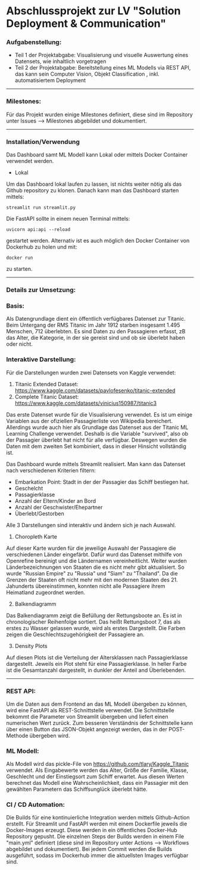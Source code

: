 # Abschlussprojekt zur LV "Solution Deployment & Communication"


### Aufgabenstellung:
- Teil 1 der Projektabgabe: Visualisierung und visuelle Auswertung eines Datensets, wie inhaltlich vorgetragen
- Teil 2 der Projektabgabe: Bereitstellung eines ML Modells via REST API, das kann sein Computer Vision, Objekt Classification , inkl. automatisiertem Deployment
----------------------------------------------

### Milestones:
Für das Projekt wurden einige Milestones definiert, diese sind im Repository unter Issues --> Milestones abgebildet und dokumentiert.

----------------------------------------
### Installation/Verwendung

Das Dashboard samt ML Modell kann Lokal oder mittels Docker Container verwendet werden.

- Lokal

Um das Dashboard lokal laufen zu lassen, ist nichts weiter nötig als das Github repository zu klonen. Danach kann man das Dashboard starten mittels:

`streamlit run streamlit.py`

Die FastAPI sollte in einem neuen Terminal mittels:

`uvicorn api:api --reload`

gestartet werden. Alternativ ist es auch möglich den Docker Container von Dockerhub zu holen und mit:

`docker run`

zu starten.

----------------------------------------
### Details zur Umsetzung:

### Basis: 
Als Datengrundlage dient ein öffentlich verfügbares Datenset zur Titanic. Beim Untergang der RMS Titanic im Jahr 1912 starben insgesamt 1.495 Menschen, 712 überlebten. Es sind Daten zu den Passagieren erfasst, zB das Alter, die Kategorie, in der sie gereist sind und ob sie überlebt haben oder nicht.


### Interaktive Darstellung:
Für die Darstellungen wurden zwei Datensets von Kaggle verwendet:
1. Titanic Extended Dataset: https://www.kaggle.com/datasets/pavlofesenko/titanic-extended
2. Complete Titanic Dataset: https://www.kaggle.com/datasets/vinicius150987/titanic3

Das erste Datenset wurde für die Visualisierung verwendet. Es ist um einige Variablen aus der ofiziellen Passagierliste von Wikipedia bereichert. Allerdings wurde auch hier als Grundlage das Datenset aus der Titanic ML Learning  Challenge verwendet. Deshalb is die Variable "survived", also ob der Passagier überlebt hat nicht für alle verfügbar. Deswegen wurden die Daten mit dem zweiten Set kombiniert, dass in dieser Hinsicht vollständig ist.

Das Dashboard wurde mittels Streamlit realisiert. Man kann das Datenset nach verschiedenen Kriterien filtern:
- Embarkation Point: Stadt in der der Passagier das Schiff bestiegen hat.
- Geschelcht
- Passagierklasse
- Anzahl der Eltern/Kinder an Bord
- Anzahl der Geschwister/Ehepartner
- Überlebt/Gestorben

Alle 3 Darstellungen sind interaktiv und ändern sich je nach Auswahl.

1. Choropleth Karte

Auf dieser Karte wurden für die jeweilige Auswahl der Passagiere die verschiedenen Länder eingefärbt. Dafür wurd das Datenset mithilfe von Openrefine bereinigt und die Ländernamen vereinheitlicht. Weiter wurden Länderbezeichnungen von Staaten die es nicht mehr gibt aktualisiert. So wurde "Russian Empire" 
zu "Russia" und "Siam" zu "Thailand". Da die Grenzen der Staaten oft nicht mehr mit den modernen Staaten des 21. Jahunderts übereinstimmen, konnten nicht alle Passagiere ihrem Heimatland zugeordnet werden.

2. Balkendiagramm

Das Balkendiagramm zeigt die Befüllung der Rettungsboote an. Es ist in chronologischer Reihenfolge sortiert. Das heißt Rettungsboot 7, das als erstes zu Wasser gelassen wurde, wird als erstes Dargestellt. Die Farben zeigen die Geschlechtszugehörigkeit der Passagiere an.

3. Density Plots

Auf diesen Plots ist die Verteilung der Altersklassen nach Passagierklasse dargestellt. Jeweils ein Plot steht für eine Passagierklasse. In heller Farbe ist die Gesamtanzahl dargestellt, in dunkler der Anteil and Überlebenden. 

----------------------------------------

### REST API:
Um die Daten aus dem Frontend an das ML Modell übergeben zu können, wird eine FastAPI als REST-Schnittstelle verwendet.
Die Schnittstelle bekommt die Parameter von Streamlit übergeben und liefert einen numerischen Wert zurück. Zum besseren Verständnis der Schnittstelle kann über einen Button das JSON-Objekt angezeigt werden, das in der POST-Methode übergeben wird.

### ML Modell:
Als Modell wird das pickle-File von https://github.com/tlary/Kaggle_Titanic verwendet.
Als Eingabewerte werden das Alter, Größe der Familie, Klasse, Geschlecht und der Einstiegsort zum Schiff erwartet.
Aus diesen Werten berechnet das Modell eine Wahrscheinlichkeit, dass ein Passagier mit den gewählten Parametern das Schiffsunglück überlebt hätte.

### CI / CD Automation:
Die Builds für eine kontinuierliche Integration werden mittels Github-Action erstellt. Für Streamlit und FastAPI werden mit einem Dockerfile jeweils die Docker-Images erzeugt. Diese werden in ein öffentliches Docker-Hub Repository gepusht. Die einzelnen Steps der Builds werden in einem File "main.yml" definiert (diese sind im Repository unter Actions --> Workflows abgebildet und dokumentiert). Bei jedem Commit werden die Builds ausgeführt, sodass im Dockerhub immer die aktuellsten Images verfügbar sind. 

